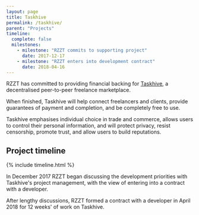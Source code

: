 ```yaml
---
layout: page
title: Taskhive
permalink: /taskhive/
parent: "Projects"
timeline:
  complete: false
  milestones:
    - milestone: "RZZT commits to supporting project"
      date: 2017-12-17
    - milestone: "RZZT enters into development contract"
      date: 2018-04-16
---
```


RZZT has committed to providing financial backing for <a href="https://taskhive.io">Taskhive</a>, a decentralised peer-to-peer freelance marketplace.

When finished, Taskhive will help connect freelancers and clients, provide guarantees of payment and completion, and be completely free to use.

Taskhive emphasises individual choice in trade and commerce, allows users to control their personal information, and will protect privacy, resist censorship, promote trust, and allow users to build reputations.

## Project timeline

{% include timeline.html %}

In December 2017 RZZT began discussing the development priorities with Taskhive's project management, with the view of entering into a contract with a developer.

After lengthy discussions, RZZT formed a contract with a developer in April 2018 for 12 weeks' of work on Taskhive.
